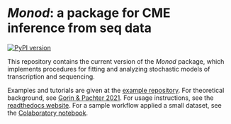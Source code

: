 # *Monod*: a package for CME inference from seq data

[![PyPI version](https://badge.fury.io/py/monod.svg)](https://badge.fury.io/py/monod)

This repository contains the current version of the *Monod* package, which implements procedures for fitting and analyzing stochastic models of transcription and sequencing. 

Examples and tutorials are given at the [example repository](https://github.com/pachterlab/monod_examples). For theoretical background, see [Gorin & Pachter 2021](https://www.biorxiv.org/content/10.1101/2021.07.30.454514v1). For usage instructions, see the [readthedocs website](https://monod-examples.readthedocs.io/en/latest/index.html). For a sample workflow applied a small dataset, see the [Colaboratory notebook](https://github.com/pachterlab/monod_examples/blob/main/Monod_demo.ipynb). 
